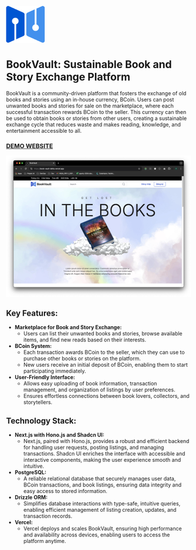 <img src="https://github.com/amademoose/BookVault/blob/main/demo/logo2.png?raw=true" height="100">

# BookVault: Sustainable Book and Story Exchange Platform

BookVault is a community-driven platform that fosters the exchange of old books and stories using an in-house currency, BCoin. Users can post unwanted books and stories for sale on the marketplace, where each successful transaction rewards BCoin to the seller. This currency can then be used to obtain books or stories from other users, creating a sustainable exchange cycle that reduces waste and makes reading, knowledge, and entertainment accessible to all.

### [DEMO WEBSITE](https://book-vault-delta.vercel.app/)

![DEMO1](https://github.com/amademoose/BookVault/blob/main/demo/demo1.png?raw=true)

## Key Features:

- **Marketplace for Book and Story Exchange:**
  - Users can list their unwanted books and stories, browse available items, and find new reads based on their interests.
- **BCoin System:**
  - Each transaction awards BCoin to the seller, which they can use to purchase other books or stories on the platform.
  - New users receive an initial deposit of BCoin, enabling them to start participating immediately.
- **User-Friendly Interface:**
  - Allows easy uploading of book information, transaction management, and organization of listings by user preferences.
  - Ensures effortless connections between book lovers, collectors, and storytellers.

## Technology Stack:

- **Next.js with Hono.js and Shadcn UI:**
  - Next.js, paired with Hono.js, provides a robust and efficient backend for handling user requests, posting listings, and managing transactions. Shadcn UI enriches the interface with accessible and interactive components, making the user experience smooth and intuitive.
- **PostgreSQL:**
  - A reliable relational database that securely manages user data, BCoin transactions, and book listings, ensuring data integrity and easy access to stored information.
- **Drizzle ORM:**
  - Simplifies database interactions with type-safe, intuitive queries, enabling efficient management of listing creation, updates, and transaction records.
- **Vercel:**
  - Vercel deploys and scales BookVault, ensuring high performance and availability across devices, enabling users to access the platform anytime.
